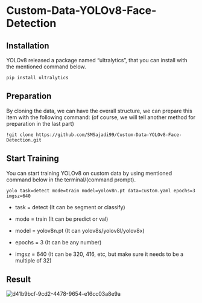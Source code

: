 # Custom-Data-YOLOv8-Face-Detection

## Installation
YOLOv8 released a package named “ultralytics”, that you can install with the mentioned command below.
```
pip install ultralytics
```
## Preparation
By cloning the data, we can have the overall structure, we can prepare this item with the following command: (of course, we will tell another method for preparation in the last part)
```
!git clone https://github.com/SMSajadi99/Custom-Data-YOLOv8-Face-Detection.git
```
## Start Training
You can start training YOLOv8 on custom data by using mentioned command below in the terminal/(command prompt).
```
yolo task=detect mode=train model=yolov8n.pt data=custom.yaml epochs=3 imgsz=640
```
* task = detect (It can be segment or classify)

* mode = train (It can be predict or val)

* model = yolov8n.pt (It can yolov8s/yolov8l/yolov8x)

* epochs = 3 (It can be any number)

* imgsz = 640 (It can be 320, 416, etc, but make sure it needs to be a multiple of 32)

## Result
![d41b9bcf-9cd2-4478-9654-e16cc03a8e9a](https://github.com/SMSajadi99/Custom-Data-YOLOv8-Face-Detection/assets/69210109/f42eeca7-4d01-4d62-8da2-5af5c9f7fa11)

